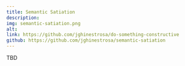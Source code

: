 ```yaml
---
title: Semantic Satiation
description: 
img: semantic-satiation.png
alt: 
link: https://github.com/jghinestrosa/do-something-constructive
github: https://github.com/jghinestrosa/semantic-satiation
---
```


TBD